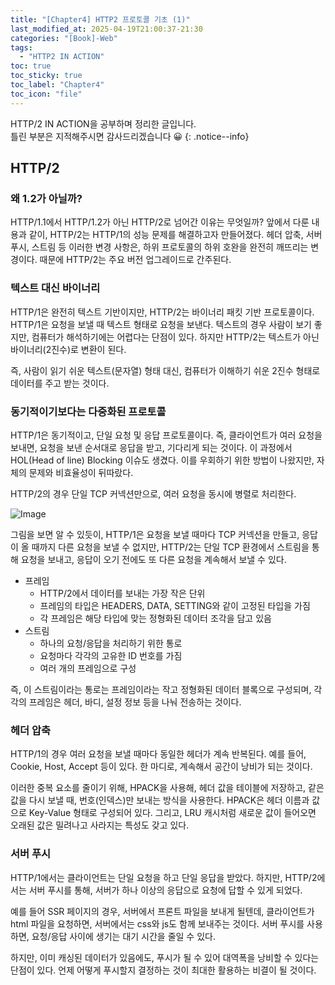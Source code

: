 ```yaml
---
title: "[Chapter4] HTTP2 프로토콜 기초 (1)"
last_modified_at: 2025-04-19T21:00:37-21:30
categories: "[Book]-Web"
tags:
  - "HTTP2 IN ACTION"
toc: true
toc_sticky: true
toc_label: "Chapter4"
toc_icon: "file"
---
```


HTTP/2 IN ACTION을 공부하며 정리한 글입니다.<br>
틀린 부분은 지적해주시면 감사드리겠습니다 😀
{: .notice--info}

## HTTP/2

### 왜 1.2가 아닐까?

HTTP/1.1에서 HTTP/1.2가 아닌 HTTP/2로 넘어간 이유는 무엇일까? 앞에서 다룬 내용과 같이, HTTP/2는 HTTP/1의 성능 문제를 해결하고자 만들어졌다. 헤더 압축, 서버 푸시, 스트림 등 이러한 변경 사항은, 하위 프로토콜의 하위 호완을 완전히 깨뜨리는 변경이다. 때문에 HTTP/2는 주요 버전 업그레이드로 간주된다.

### 텍스트 대신 바이너리

HTTP/1은 완전히 텍스트 기반이지만, HTTP/2는 바이너리 패킷 기반 프로토콜이다. HTTP/1은 요청을 보낼 때 텍스트 형태로 요청을 보낸다. 텍스트의 경우 사람이 보기 좋지만, 컴퓨터가 해석하기에는 어렵다는 단점이 있다. 하지만 HTTP/2는 텍스트가 아닌 바이너리(2진수)로 변환이 된다.

즉, 사람이 읽기 쉬운 텍스트(문자열) 형태 대신, 컴퓨터가 이해하기 쉬운 2진수 형태로 데이터를 주고 받는 것이다.

### 동기적이기보다는 다중화된 프로토콜

HTTP/1은 동기적이고, 단일 요청 및 응답 프로토콜이다. 즉, 클라이언트가 여러 요청을 보내면, 요청을 보낸 순서대로 응답을 받고, 기다리게 되는 것이다. 이 과정에서 HOL(Head of line) Blocking 이슈도 생겼다. 이를 우회하기 위한 방법이 나왔지만, 자체의 문제와 비효율성이 뒤따랐다.

HTTP/2의 경우 단일 TCP 커넥션만으로, 여러 요청을 동시에 병렬로 처리한다.

![Image](https://i.imgur.com/v5CAV4w.png)

그림을 보면 알 수 있듯이, HTTP/1은 요청을 보낼 때마다 TCP 커넥션을 만들고, 응답이 올 때까지 다른 요청을 보낼 수 없지만, HTTP/2는 단일 TCP 환경에서 스트림을 통해 요청을 보내고, 응답이 오기 전에도 또 다른 요청을 계속해서 보낼 수 있다.

- 프레임
  - HTTP/2에서 데이터를 보내는 가장 작은 단위
  - 프레임의 타입은 HEADERS, DATA, SETTING와 같이 고정된 타입을 가짐
  - 각 프레임은 해당 타입에 맞는 정형화된 데이터 조각을 담고 있음
- 스트림
  - 하나의 요청/응답을 처리하기 위한 통로
  - 요청마다 각각의 고유한 ID 번호를 가짐
  - 여러 개의 프레임으로 구성

즉, 이 스트림이라는 통로는 프레임이라는 작고 정형화된 데이터 블록으로 구성되며, 각각의 프레임은 헤더, 바디, 설정 정보 등을 나눠 전송하는 것이다.

### 헤더 압축

HTTP/1의 경우 여러 요청을 보낼 때마다 동일한 헤더가 계속 반복된다. 예를 들어, Cookie, Host, Accept 등이 있다. 한 마디로, 계속해서 공간이 낭비가 되는 것이다.

이러한 중복 요소를 줄이기 위해, HPACK을 사용해, 헤더 값을 테이블에 저장하고, 같은 값을 다시 보낼 때, 번호(인덱스)만 보내는 방식을 사용한다. HPACK은 헤더 이름과 값으로 Key-Value 형태로 구성되어 있다. 그리고, LRU 캐시처럼 새로운 값이 들어오면 오래된 값은 밀려나고 사라지는 특성도 갖고 있다.

### 서버 푸시

HTTP/1에서는 클라이언트는 단일 요청을 하고 단일 응답을 받았다. 하지만, HTTP/2에서는 서버 푸시를 통해, 서버가 하나 이상의 응답으로 요청에 답할 수 있게 되었다.

예를 들어 SSR 페이지의 경우, 서버에서 프론트 파일을 보내게 될텐데, 클라이언트가 html 파일을 요청하면, 서버에서는 css와 js도 함께 보내주는 것이다. 서버 푸시를 사용하면, 요청/응답 사이에 생기는 대기 시간을 줄일 수 있다.

하지만, 이미 캐싱된 데이터가 있음에도, 푸시가 될 수 있어 대역폭을 낭비할 수 있다는 단점이 있다. 언제 어떻게 푸시할지 결정하는 것이 최대한 활용하는 비결이 될 것이다.
